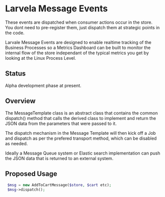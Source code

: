 # Larvela Message Events

These events are dispatched when consumer actions occur in the store. You dont need to pre-register them, just dispatch them at
strategic points in the code.

Larvale Message Events are designed to enable realtime tracking of the Business Processes so a Metrics Dashboard can
be built to monitor the internal flow of the store independant of the typical metrics you get by looking at the Linux Process Level.

## Status

Alpha development phase at present.

## Overview

The MessageTemplate class is an abstract class that contains the common dispatch() method that calls the derived class to implement and return the JSON data from the parameters that were passed to it.

The dispatch mechanism in the Message Template will then kick off a Job and dispatch as per the prefered transport method,
which can be disabled as needed.

Ideally a Message Queue system or Elastic search implementation can push the JSON data that is returned to an external system.

## Proposed Usage

```php
 $msg = new AddToCartMessage($store, $cart etc);
 $msg->dispatch();
```
